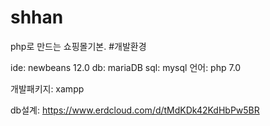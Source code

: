 # shhan
php로 만드는 쇼핑몰기본.
#개발환경

ide: newbeans 12.0
db: mariaDB
sql: mysql
언어: php 7.0

개발패키지: xampp

db설계: https://www.erdcloud.com/d/tMdKDk42KdHbPw5BR